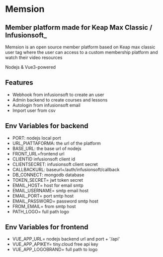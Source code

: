 # Memsion
## Member platform made for Keap Max Classic / Infusionsoft_

Memsion is an open source member platform based on Keap max classic user tag where the user can access to a custom membership platform and watch their video resources

Nodejs & Vue3-powered 

## Features

- Webhook from infusionsoft to create an user
- Admin backend to create courses and lessons
- Autologin from infusionsoft email
- Import user from csv

## Env Variables for backend
- PORT: nodejs local port
- URL_PIATTAFORMA: the url of the platform
- BASE_URL: the base url of nodejs
- FRONT_URL=frontend url
- CLIENTID infusionsoft client id
- CLIENTSECRET: infusionsoft client secret
- CALLBACKURL: baseurl+/auth/infusionsoft/callback
- DB_CONNECT: mongodb database
- TOKEN_SECRET= jwt token secret
- EMAIL_HOST= host for email smtp
- EMAIL_USERNAME= smtp email host
- EMAIL_PORT= port smtp host
- EMAIL_PASSWORD= password smtp host
- FROM_EMAIL= from smtp host
- PATH_LOGO= full path logo

## Env Variables for frontend
- VUE_APP_URL= nodejs backend url and port + '/api'
- VUE_APP_APIKEY= tiny.cloud free api key
- VUE_APP_LOGOBRAND= full path to logo